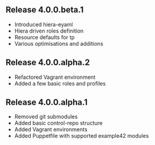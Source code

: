 ## Release 4.0.0.beta.1

- Introduced hiera-eyaml
- Hiera driven roles definition
- Resource defaults for tp
- Various optimisations and additions

## Release 4.0.0.alpha.2

- Refactored Vagrant environment
- Added a few basic roles and profiles

## Release 4.0.0.alpha.1

- Removed git submodules
- Added basic control-repo structure
- Added Vagrant environments
- Added Puppetfile with supported example42 modules
